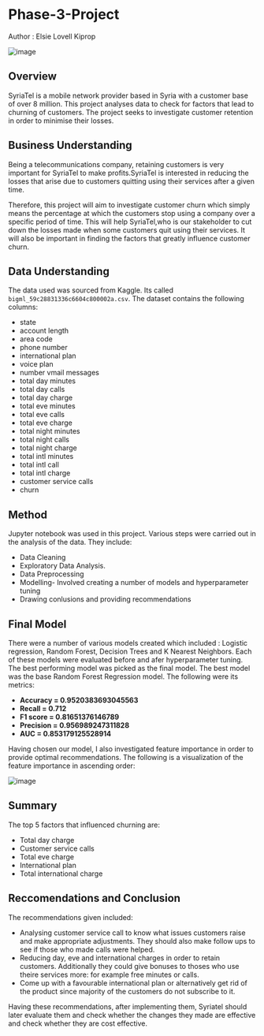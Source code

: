 # Phase-3-Project
Author : Elsie Lovell Kiprop

![image](https://user-images.githubusercontent.com/104361809/182010063-4dd85098-6e86-4e44-9d8f-c6fae586dfa4.png)

## Overview
SyriaTel is a mobile network provider based in Syria with a customer base of over 8 million.
This project analyses data to check for factors that lead to churning of customers. The project seeks to investigate customer retention in order to minimise their losses.

## Business Understanding
Being a telecommunications company, retaining customers is very important for SyriaTel to make profits.SyriaTel is interested in reducing the losses that arise due to customers quitting using their services after a given time.

Therefore, this project will aim to investigate customer churn which simply means the percentage at which the customers stop using a company over a specific period of time. This will help SyriaTel,who is our stakeholder to cut down the losses made when some customers quit using their services. It will also be important in finding the factors that greatly influence customer churn.

## Data Understanding 
The data used was sourced from Kaggle. Its called ```bigml_59c28831336c6604c800002a.csv```. 
The dataset contains the following columns:
* state
* account length
* area code
* phone number
* international plan
* voice plan
* number vmail messages
* total day minutes
* total day calls
* total day charge
* total eve minutes
* total eve calls
* total eve charge
* total night minutes
* total night calls
* total night charge
* total intl minutes
* total intl call
* total intl charge
* customer service calls
* churn

## Method
Jupyter notebook was used in this project. Various steps were carried out in the analysis of the data. They include:
* Data Cleaning
* Exploratory Data Analysis.
* Data Preprocessing
* Modelling- Involved creating a  number of models and hyperparameter tuning
* Drawing conlusions and providing recommendations

## Final Model
There were a number of various models created which included : Logistic regression, Random Forest, Decision Trees and K Nearest Neighbors. Each of these models were evaluated  before and afer hyperparameter tuning. The best performing model was picked as the final model. The best model was the base Random Forest Regression model. The following were its metrics:
* **Accuracy = 0.9520383693045563**
* **Recall = 0.712**
* **F1 score = 0.81651376146789**
* **Precision = 0.956989247311828**
* **AUC = 0.853179125528914**

Having chosen our model, I also investigated feature importance in order to provide optimal recommendations. The following is a visualization of the feature importance in ascending order:

![image](https://user-images.githubusercontent.com/104361809/182009495-8f28239e-a937-4e94-b338-5d00be06ee79.png)

## Summary
The top 5 factors that influenced churning are:
* Total day charge
* Customer service calls
* Total eve charge
* International plan
* Total international charge

## Reccomendations and Conclusion
The recommendations given included:
* Analysing customer service call to know what issues customers raise and make appropriate adjustments. They should also make follow ups to see if those who made calls were helped.
* Reducing day, eve and international charges in order to retain customers. Additionally they could give bonuses to thoses who use theire services more: for example free minutes or calls.
* Come up with a favourable international plan or alternatively get rid of the product since majority of the customers do not subscribe to it.

Having these recommendations, after implementing them, Syriatel should later evaluate them and check whether the changes they made are effective and check whether they are cost effective.
